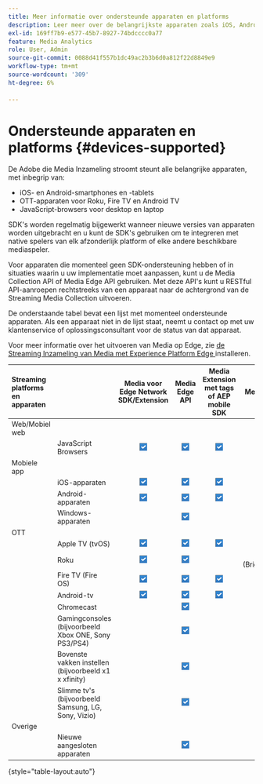 ```yaml
---
title: Meer informatie over ondersteunde apparaten en platforms
description: Leer meer over de belangrijkste apparaten zoals iOS, Android, OTT-apparaten en JavaScript-browsers die de Streaming Media Collection ondersteunt.
exl-id: 169ff7b9-e577-45b7-8927-74bdcccc0a77
feature: Media Analytics
role: User, Admin
source-git-commit: 0088d41f557b1dc49ac2b3b6d0a812f22d8849e9
workflow-type: tm+mt
source-wordcount: '309'
ht-degree: 6%

---
```


# Ondersteunde apparaten en platforms {#devices-supported}

De Adobe die Media Inzameling stroomt steunt alle belangrijke apparaten, met inbegrip van:

* iOS- en Android-smartphones en -tablets
* OTT-apparaten voor Roku, Fire TV en Android TV
* JavaScript-browsers voor desktop en laptop

SDK&#39;s worden regelmatig bijgewerkt wanneer nieuwe versies van apparaten worden uitgebracht en u kunt de SDK&#39;s gebruiken om te integreren met native spelers van elk afzonderlijk platform of elke andere beschikbare mediaspeler.

Voor apparaten die momenteel geen SDK-ondersteuning hebben of in situaties waarin u uw implementatie moet aanpassen, kunt u de Media Collection API of Media Edge API gebruiken. Met deze API&#39;s kunt u RESTful API-aanroepen rechtstreeks van een apparaat naar de achtergrond van de Streaming Media Collection uitvoeren.

De onderstaande tabel bevat een lijst met momenteel ondersteunde apparaten. Als een apparaat niet in de lijst staat, neemt u contact op met uw klantenservice of oplossingsconsultant voor de status van dat apparaat.

Voor meer informatie over het uitvoeren van Media op Edge, zie [ de Streaming Inzameling van Media met Experience Platform Edge ](/help/implementation/edge/implementation-edge.md) installeren.

| Streaming platforms en apparaten | | Media voor Edge Network SDK/Extension | Media Edge API | Media Extension met tags of AEP mobile SDK | Media-SDK | Media Collection-API |
|:---|:---|:---:|:---:|:---:|:---:|:---:|
| Web/Mobiel web | | | | | |
| | JavaScript Browsers | ![ Gesteund ](/help/assets/icon-blue-check.png) | ![ Gesteund ](/help/assets/icon-blue-check.png) | ![ Gesteund ](/help/assets/icon-blue-check.png) | ![ Gesteund ](/help/assets/icon-blue-check.png) | ![ Gesteund ](/help/assets/icon-blue-check.png) |
| Mobiele app | | | | | |
| | iOS-apparaten | ![ Gesteund ](/help/assets/icon-blue-check.png) | ![ Gesteund ](/help/assets/icon-blue-check.png) | ![ Gesteund ](/help/assets/icon-blue-check.png) | | ![ Gesteund ](/help/assets/icon-blue-check.png) | |
| | Android-apparaten | ![ Gesteund ](/help/assets/icon-blue-check.png) | ![ Gesteund ](/help/assets/icon-blue-check.png) | ![ Gesteund ](/help/assets/icon-blue-check.png) | | ![ Gesteund ](/help/assets/icon-blue-check.png) |
| | Windows-apparaten | | ![ Gesteund ](/help/assets/icon-blue-check.png) | | | ![ Gesteund ](/help/assets/icon-blue-check.png) |
| OTT | | | | | | |
| | Apple TV (tvOS) | ![ Gesteund ](/help/assets/icon-blue-check.png) | ![ Gesteund ](/help/assets/icon-blue-check.png) | ![ Gesteund ](/help/assets/icon-blue-check.png) | | ![ Gesteund ](/help/assets/icon-blue-check.png) |
| | Roku | ![ Gesteund ](/help/assets/icon-blue-check.png) | ![ Gesteund ](/help/assets/icon-blue-check.png) | | ![ Gesteund ](/help/assets/icon-blue-check.png)<br> (BrightScript) | ![ Gesteund ](/help/assets/icon-blue-check.png)<br> (inheems) |
| | Fire TV (Fire OS) | ![ Gesteund ](/help/assets/icon-blue-check.png) | ![ Gesteund ](/help/assets/icon-blue-check.png) | ![ Gesteund ](/help/assets/icon-blue-check.png) | | ![ Gesteund ](/help/assets/icon-blue-check.png) |
| | Android-tv | ![ Gesteund ](/help/assets/icon-blue-check.png) | ![ Gesteund ](/help/assets/icon-blue-check.png) | ![ Gesteund ](/help/assets/icon-blue-check.png) | | ![ Gesteund ](/help/assets/icon-blue-check.png) |
| | Chromecast | | ![ Gesteund ](/help/assets/icon-blue-check.png) | | ![ Gesteund ](/help/assets/icon-blue-check.png) | ![ Gesteund ](/help/assets/icon-blue-check.png) |
| | Gamingconsoles (bijvoorbeeld Xbox ONE, Sony PS3/PS4) | | ![ Gesteund ](/help/assets/icon-blue-check.png) | | | ![ Gesteund ](/help/assets/icon-blue-check.png) |
| | Bovenste vakken instellen (bijvoorbeeld x1 x xfinity) | | ![ Gesteund ](/help/assets/icon-blue-check.png) | | | ![ Gesteund ](/help/assets/icon-blue-check.png) |
| | Slimme tv&#39;s (bijvoorbeeld Samsung, LG, Sony, Vizio) | | ![ Gesteund ](/help/assets/icon-blue-check.png) | | | ![ Gesteund ](/help/assets/icon-blue-check.png) |
| Overige | | | | | | |
| | Nieuwe aangesloten apparaten | | ![ Gesteund ](/help/assets/icon-blue-check.png) | | | ![ Gesteund ](/help/assets/icon-blue-check.png) |

{style="table-layout:auto"}
